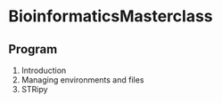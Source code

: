 # BioinformaticsMasterclass

## Program

1. Introduction
2. Managing environments and files
3. STRipy
